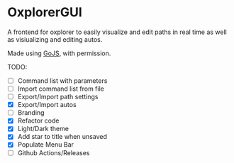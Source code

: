 # OxplorerGUI

A frontend for oxplorer to easily visualize and edit paths in real time as well as visiualizing and editing autos.

Made using [GoJS](https://gojs.net/latest/index.html), with permission.

TODO:

- [ ] Command list with parameters
- [ ] Import command list from file
- [ ] Export/Import path settings
- [x] Export/Import autos
- [ ] Branding
- [x] Refactor code
- [x] Light/Dark theme
- [x] Add star to title when unsaved
- [x] Populate Menu Bar
- [ ] Github Actions/Releases
